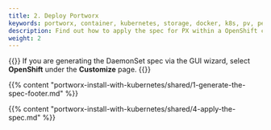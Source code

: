 ```yaml
---
title: 2. Deploy Portworx
keywords: portworx, container, kubernetes, storage, docker, k8s, pv, persistent disk, openshift
description: Find out how to apply the spec for PX within a OpenShift cluster and have PX provide highly available volumes to any application deployed via Kubernetes.
weight: 2
---
```


{{<info>}}
If you are generating the DaemonSet spec via the GUI wizard, select **OpenShift** under the **Customize** page.
{{</info>}}

{{% content "portworx-install-with-kubernetes/shared/1-generate-the-spec-footer.md" %}}

{{% content "portworx-install-with-kubernetes/shared/4-apply-the-spec.md" %}}
